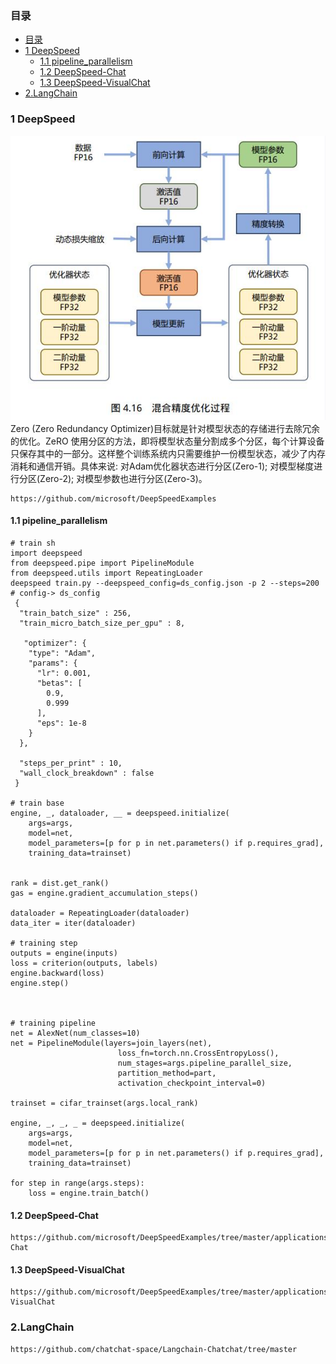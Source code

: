 ### 目录
- [目录](#目录)
- [1 DeepSpeed](#1-deepspeed)
  - [1.1 pipeline\_parallelism](#11-pipeline_parallelism)
  - [1.2 DeepSpeed-Chat](#12-deepspeed-chat)
  - [1.3 DeepSpeed-VisualChat](#13-deepspeed-visualchat)
- [2.LangChain](#2langchain)


### 1 DeepSpeed
![deepspeed](./pic/deepspeed/deepspeed-1.jpg "deepspeed")
Zero (Zero Redundancy Optimizer)目标就是针对模型状态的存储进行去除冗余的优化。ZeRO 使用分区的方法，即将模型状态量分割成多个分区，每个计算设备只保存其中的一部分。这样整个训练系统内只需要维护一份模型状态，减少了内存消耗和通信开销。具体来说: 对Adam优化器状态进行分区(Zero-1); 对模型梯度进行分区(Zero-2); 对模型参数也进行分区(Zero-3)。

    https://github.com/microsoft/DeepSpeedExamples
#### 1.1 pipeline_parallelism

```
# train sh
import deepspeed
from deepspeed.pipe import PipelineModule
from deepspeed.utils import RepeatingLoader
deepspeed train.py --deepspeed_config=ds_config.json -p 2 --steps=200
# config-> ds_config
 {
  "train_batch_size" : 256,
  "train_micro_batch_size_per_gpu" : 8,

   "optimizer": {
    "type": "Adam",
    "params": {
      "lr": 0.001,
      "betas": [
        0.9,
        0.999
      ],
      "eps": 1e-8
    }
  },
  
  "steps_per_print" : 10,
  "wall_clock_breakdown" : false
 }

# train base
engine, _, dataloader, __ = deepspeed.initialize(
    args=args,
    model=net,
    model_parameters=[p for p in net.parameters() if p.requires_grad],
    training_data=trainset)


rank = dist.get_rank()
gas = engine.gradient_accumulation_steps()

dataloader = RepeatingLoader(dataloader)
data_iter = iter(dataloader)

# training step
outputs = engine(inputs)
loss = criterion(outputs, labels)
engine.backward(loss)
engine.step()



# training pipeline
net = AlexNet(num_classes=10)
net = PipelineModule(layers=join_layers(net),
                        loss_fn=torch.nn.CrossEntropyLoss(),
                        num_stages=args.pipeline_parallel_size,
                        partition_method=part,
                        activation_checkpoint_interval=0)

trainset = cifar_trainset(args.local_rank)

engine, _, _, _ = deepspeed.initialize(
    args=args,
    model=net,
    model_parameters=[p for p in net.parameters() if p.requires_grad],
    training_data=trainset)

for step in range(args.steps):
    loss = engine.train_batch()
```

#### 1.2 DeepSpeed-Chat
```
https://github.com/microsoft/DeepSpeedExamples/tree/master/applications/DeepSpeed-Chat
```

#### 1.3 DeepSpeed-VisualChat
```
https://github.com/microsoft/DeepSpeedExamples/tree/master/applications/DeepSpeed-VisualChat
```


### 2.LangChain
```
https://github.com/chatchat-space/Langchain-Chatchat/tree/master
```
